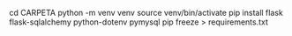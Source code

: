 cd CARPETA
python -m venv venv
source venv/bin/activate
pip install flask flask-sqlalchemy python-dotenv pymysql
pip freeze > requirements.txt
